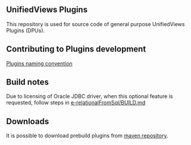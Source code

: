 UnifiedViews Plugins
---

This repository is used for source code of general purpose UnifiedViews Plugins (DPUs).

## Contributing to Plugins development

[Plugins naming convention](NamingConvention)

## Build notes

Due to licensing of Oracle JDBC driver, when this optional feature is requested, follow steps in [e-relationalFromSql/BUILD.md](./e-relationalFromSql/BUILD.md)

## Downloads

It is possible to download prebuild plugins from [maven repository](http://maven.eea.sk/artifactory/public/eu/unifiedviews/plugins/).

